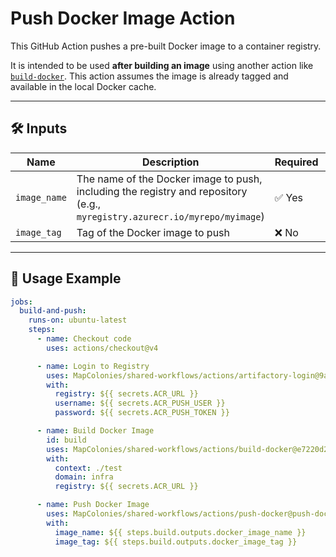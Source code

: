 # Push Docker Image Action

This GitHub Action pushes a pre-built Docker image to a container registry.

It is intended to be used **after building an image** using another action like [`build-docker`](../build-docker/).
This action assumes the image is already tagged and available in the local Docker cache.

---

## 🛠 Inputs

| Name         | Description                                                                                       | Required | Default  |
|--------------|---------------------------------------------------------------------------------------------------|----------|----------|
| `image_name` | The name of the Docker image to push, including the registry and repository (e.g., `myregistry.azurecr.io/myrepo/myimage`) | ✅ Yes   |          |
| `image_tag`  | Tag of the Docker image to push                                                                   | ❌ No    | `latest` |

---

## 🚀 Usage Example

<!-- x-release-please-start-version -->

```yaml
jobs:
  build-and-push:
    runs-on: ubuntu-latest
    steps:
      - name: Checkout code
        uses: actions/checkout@v4

      - name: Login to Registry
        uses: MapColonies/shared-workflows/actions/artifactory-login@9a05fd7a01e18746d69cc210b7e6defbd1cc79fc # v2.0.0
        with:
          registry: ${{ secrets.ACR_URL }}
          username: ${{ secrets.ACR_PUSH_USER }}
          password: ${{ secrets.ACR_PUSH_TOKEN }}

      - name: Build Docker Image
        id: build
        uses: MapColonies/shared-workflows/actions/build-docker@e7220d24b1c7ee5c8eaac7e50edc60239e829eb4 # v2.0.0
        with:
          context: ./test
          domain: infra
          registry: ${{ secrets.ACR_URL }}

      - name: Push Docker Image
        uses: MapColonies/shared-workflows/actions/push-docker@push-docker-v2.0.0
        with:
          image_name: ${{ steps.build.outputs.docker_image_name }}
          image_tag: ${{ steps.build.outputs.docker_image_tag }}
```
<!-- x-release-please-end-version -->
